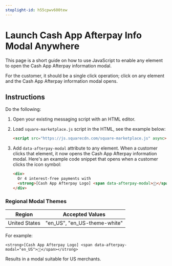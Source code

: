 ```yaml
---
stoplight-id: h55cpwv600tew
---
```


# Launch Cash App Afterpay Info Modal Anywhere

This page is a short guide on how to use JavaScript to enable any element to open the Cash App Afterpay information modal. 

For the customer, it should be a single click operation; click on any element and the Cash App Afterpay information modal opens.

## Instructions

Do the following:

1. Open your existing messaging script with an HTML editor.

2. Load `square-marketplace.js` script in the HTML, see the example below:

    ```html
    <script src="https://js.squarecdn.com/square-marketplace.js" async></script>
    ```

3. Add `data-afterpay-modal` attribute to any element. When a customer clicks that element, it now opens the Cash App Afterpay information modal. Here's an example code snippet that opens when a customer clicks the icon symbol:

    ```html
    <div>
      Or 4 interest-free payments with 
      <strong>[Cash App Afterpay Logo] <span data-afterpay-modal>ⓘ</span></strong>
    </div>
    ```

### Regional Modal Themes

| Region       | Accepted Values                     |
|--------------|-------------------------------------|
| United States | "en_US", "en_US-theme-white"        |

For example:

`<strong>[Cash App Afterpay Logo] <span data-afterpay-modal="en_US">ⓘ</span></strong>`

Results in a modal suitable for US merchants. 